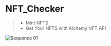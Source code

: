 
# NFT_Checker

> * Mint NFTS
> *  Get Your NFTS with Alchemy NFT API
 
![Sequence 01](https://github.com/MuhammadAmmar24/NFT_Checker/assets/87846031/65cff273-fe3a-461c-9542-e3a43c0b9787)
